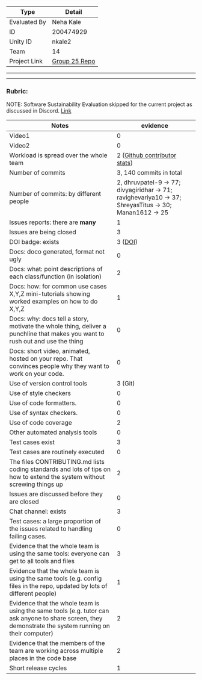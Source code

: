 |Type| Detail                                                                 |
|--------|------------------------------------------------------------------------|
| Evaluated By | Neha Kale                                                            |
| ID | 200474929                                                              |
| Unity ID | nkale2                                                                  |
| Team | 14                                                                     |
| Project Link | [Group 25 Repo](https://github.com/divyagiridhar/CSC510_Group25_HW02) |

******
******

### Rubric:

NOTE: Software Sustainability Evaluation skipped for the current project as discussed in Discord. [Link](https://discord.com/channels/1009547855301718107/1009549425288429608/1023416944101163069)

|Notes| evidence                                                                                             |
|-----|------------------------------------------------------------------------------------------------------|
|Video1| 0                                                                                                    | 
|Video2| 0                                                                                                    | 
|Workload is spread over the whole team | 2 ([Github contributor stats](https://github.com/divyagiridhar/CSC510_Group25_HW02/graphs/contributors)) |
|Number of commits| 3, 140 commits in total                                                                              |
|Number of commits: by different people| 2, dhruvpatel-9 -> 77; divyagiridhar -> 71; ravighevariya10 -> 37; ShreyasTitus -> 30; Manan1612 -> 25             
|Issues reports: there are **many**| 1                                                                                                    |
|Issues are being closed| 3                                                                                                    |
|DOI badge: exists| 3 ([DOI](https://zenodo.org/record/7071769))                                                         |
|Docs: doco generated, format not ugly | 0                                                                                                    |
|Docs: what: point descriptions of each class/function (in isolation) | 2                                                                                                    |
|Docs: how: for common use cases X,Y,Z mini-tutorials showing worked examples on how to do X,Y,Z| 1                                                                                                    | 
|Docs: why: docs tell a story, motivate the whole thing, deliver a punchline that makes you want to rush out and use the thing| 0                                                                                                    |
|Docs: short video, animated, hosted on your repo. That convinces people why they want to work on your code.| 0                                                                                                    |
|Use of version control tools| 3 (Git)                                                                                              |
|Use of style checkers | 0                                                                                                    |
|Use of code formatters. | 0                                                                                                    |
|Use of syntax checkers. | 0                                                                                                    |
|Use of code coverage | 2                                                                                                    |
|Other automated analysis tools| 0                                                                                                    |
|Test cases exist| 3                                                                                                    |
|Test cases are routinely executed| 0                                                                                                    | 
|The files CONTRIBUTING.md lists coding standards and lots of tips on how to extend the system without screwing things up| 2                                                                                                    |
|Issues are discussed before they are closed| 0                                                                                                    |
|Chat channel: exists| 3                                                                                                    |
|Test cases: a large proportion of the issues related to handling failing cases.| 0                                                                                                    |
|Evidence that the whole team is using the same tools: everyone can get to all tools and files| 3                                                                                                    |
|Evidence that the whole team is using the same tools (e.g. config files in the repo, updated by lots of different people)| 1                                                                                                    |
|Evidence that the whole team is using the same tools (e.g. tutor can ask anyone to share screen, they demonstrate the system running on their computer)| 2                                                                                                    |
|Evidence that the members of the team are working across multiple places in the code base| 2                                                                                                    |
|Short release cycles | 1                                                                                                    |